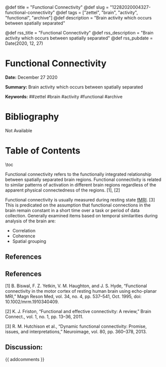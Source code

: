 @def title = "Functional Connectivity"
@def slug = "12282020004327-functional-connectivity"
@def tags = ["zettel", "brain", "activity", "functional", "archive"]
@def description = "Brain activity which occurs between spatially separated"

@def rss_title = "Functional Connectivity"
@def rss_description = "Brain activity which occurs between spatially separated"
@def rss_pubdate = Date(2020, 12, 27)


Functional Connectivity
=========

**Date:** December 27 2020

**Summary:** Brain activity which occurs between spatially separated

**Keywords:** ##zettel #brain #activity #functional #archive

Bibliography
==========

Not Available

Table of Contents
=========

\toc

Functional connectivity refers to the functionally integrated relationship between spatially separated brain regions.  Functional connectivity is related to similar patterns of activation in different brain regions regardless of the apparent physical connectedness of the regions. [1], [2]

Functional connectivity is usually measured during resting state [fMRI](/12282020003750-functional-mri.md). [3] This is predicated on the assumption that functional connections in the brain remain constant in a short time over a task or period of data collection. Generally examined items based on temporal similarities during analysis of the brain are:

  * Correlation
  * Coherence
  * Spatial grouping

## References

## References

[1] B. Biswal, F. Z. Yetkin, V. M. Haughton, and J. S. Hyde, “Functional connectivity in the motor cortex of resting human brain using echo-planar MRI,” Magn Reson Med, vol. 34, no. 4, pp. 537–541, Oct. 1995, doi: 10.1002/mrm.1910340409.

[2] K. J. Friston, “Functional and effective connectivity: A review,” Brain Connect., vol. 1, no. 1, pp. 13–36, 2011.

[3] R. M. Hutchison et al., “Dynamic functional connectivity: Promise, issues, and interpretations,” Neuroimage, vol. 80, pp. 360–378, 2013.
## Discussion: 

{{ addcomments }}
